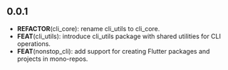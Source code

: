 ## 0.0.1

 - **REFACTOR**(cli_core): rename cli_utils to cli_core.
 - **FEAT**(cli_utils): introduce cli_utils package with shared utilities for CLI operations.
 - **FEAT**(nonstop_cli): add support for creating Flutter packages and projects in mono-repos.

